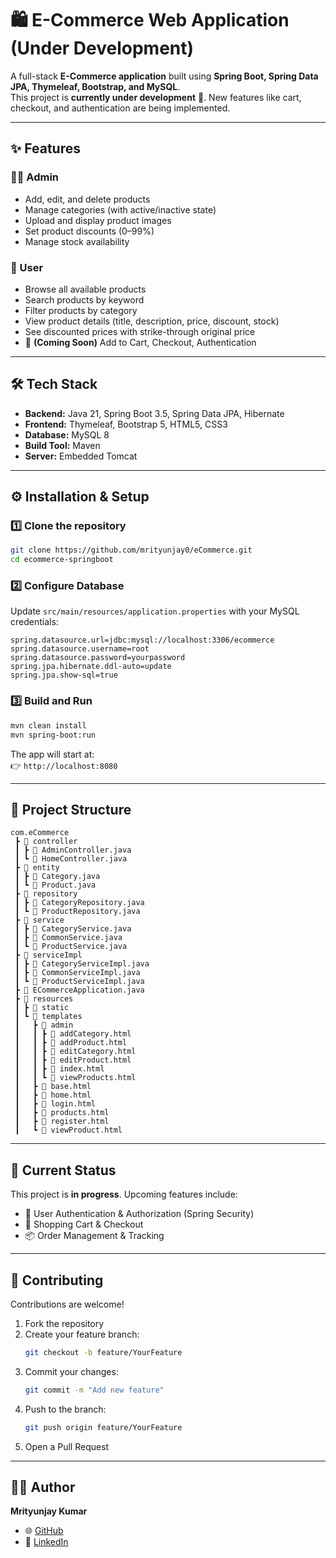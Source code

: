 # 🛍️ E-Commerce Web Application (Under Development)

A full-stack **E-Commerce application** built using **Spring Boot, Spring Data JPA, Thymeleaf, Bootstrap, and MySQL**.  
This project is **currently under development** 🚧. New features like cart, checkout, and authentication are being implemented.

---

## ✨ Features

### 👩‍💼 Admin
- Add, edit, and delete products
- Manage categories (with active/inactive state)
- Upload and display product images
- Set product discounts (0–99%)
- Manage stock availability

### 👤 User
- Browse all available products
- Search products by keyword
- Filter products by category
- View product details (title, description, price, discount, stock)
- See discounted prices with strike-through original price
- 🚧 **(Coming Soon)** Add to Cart, Checkout, Authentication

---

## 🛠️ Tech Stack

- **Backend:** Java 21, Spring Boot 3.5, Spring Data JPA, Hibernate
- **Frontend:** Thymeleaf, Bootstrap 5, HTML5, CSS3
- **Database:** MySQL 8
- **Build Tool:** Maven
- **Server:** Embedded Tomcat

---

## ⚙️ Installation & Setup

### 1️⃣ Clone the repository
```bash
git clone https://github.com/mrityunjay0/eCommerce.git
cd ecommerce-springboot
```

### 2️⃣ Configure Database
Update `src/main/resources/application.properties` with your MySQL credentials:
```properties
spring.datasource.url=jdbc:mysql://localhost:3306/ecommerce
spring.datasource.username=root
spring.datasource.password=yourpassword
spring.jpa.hibernate.ddl-auto=update
spring.jpa.show-sql=true
```

### 3️⃣ Build and Run
```bash
mvn clean install
mvn spring-boot:run
```

The app will start at:  
👉 `http://localhost:8080`

---

## 📂 Project Structure

```
com.eCommerce
 ┣ 📂 controller
 ┃ ┣ 📄 AdminController.java
 ┃ ┗ 📄 HomeController.java
 ┣ 📂 entity
 ┃ ┣ 📄 Category.java
 ┃ ┗ 📄 Product.java
 ┣ 📂 repository
 ┃ ┣ 📄 CategoryRepository.java
 ┃ ┗ 📄 ProductRepository.java
 ┣ 📂 service
 ┃ ┣ 📄 CategoryService.java
 ┃ ┣ 📄 CommonService.java
 ┃ ┗ 📄 ProductService.java
 ┣ 📂 serviceImpl
 ┃ ┣ 📄 CategoryServiceImpl.java
 ┃ ┣ 📄 CommonServiceImpl.java
 ┃ ┗ 📄 ProductServiceImpl.java
 ┣ 📄 ECommerceApplication.java
 ┣ 📂 resources
 ┃ ┣ 📂 static
 ┃ ┗ 📂 templates
 ┃   ┣ 📂 admin
 ┃   ┃ ┣ 📄 addCategory.html
 ┃   ┃ ┣ 📄 addProduct.html
 ┃   ┃ ┣ 📄 editCategory.html
 ┃   ┃ ┣ 📄 editProduct.html
 ┃   ┃ ┣ 📄 index.html
 ┃   ┃ ┗ 📄 viewProducts.html
 ┃   ┣ 📄 base.html
 ┃   ┣ 📄 home.html
 ┃   ┣ 📄 login.html
 ┃   ┣ 📄 products.html
 ┃   ┣ 📄 register.html
 ┃   ┗ 📄 viewProduct.html
```

---

## 🚧 Current Status

This project is **in progress**. Upcoming features include:
- 🔐 User Authentication & Authorization (Spring Security)
- 🛒 Shopping Cart & Checkout
- 📦 Order Management & Tracking

---

## 🤝 Contributing

Contributions are welcome!

1. Fork the repository
2. Create your feature branch:
   ```bash
   git checkout -b feature/YourFeature
   ```
3. Commit your changes:
   ```bash
   git commit -m "Add new feature"
   ```
4. Push to the branch:
   ```bash
   git push origin feature/YourFeature
   ```
5. Open a Pull Request

---

## 👨‍💻 Author

**Mrityunjay Kumar**
- 🌐 [GitHub](https://github.com/your-username)
- 💼 [LinkedIn](https://www.linkedin.com/in/your-profile)  